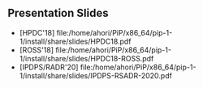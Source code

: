 
## Presentation Slides

* [HPDC'18] file:/home/ahori/PiP/x86_64/pip-1-1/install/share/slides/HPDC18.pdf
* [ROSS'18] file:/home/ahori/PiP/x86_64/pip-1-1/install/share/slides/HPDC18-ROSS.pdf
* [IPDPS/RADR'20] file:/home/ahori/PiP/x86_64/pip-1-1/install/share/slides/IPDPS-RSADR-2020.pdf
